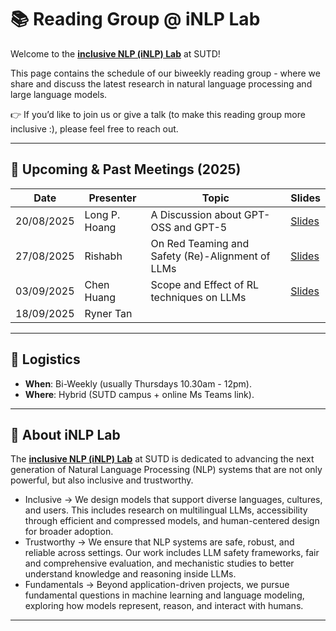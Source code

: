 # 📚 Reading Group @ iNLP Lab

Welcome to the **[inclusive NLP (iNLP) Lab](https://isakzhang.github.io/group.html)** at SUTD!  

This page contains the schedule of our biweekly reading group - where we share and discuss the latest research in natural language processing and large language models.

👉 If you’d like to join us or give a talk (to make this reading group more inclusive :), please feel free to reach out.  

---

## 📅 Upcoming & Past Meetings (2025)

| Date       | Presenter       | Topic                                               | Slides |
|------------|----------------|----------------------------------------------------|--------|
| 20/08/2025  | Long P. Hoang  | A Discussion about GPT-OSS and GPT-5               | [Slides](https://isaac-lab.sg.larksuite.com/slides/RFULsHrq0lffkMdKennlShiSgki?from=from_copylink) |
| 27/08/2025 | Rishabh        | On Red Teaming and Safety (Re)-Alignment of LLMs   | [Slides](2.%20Rishabh-SUTD-NLP-LAB_27Aug25.pdf) |
| 03/09/2025  | Chen Huang     | Scope and Effect of RL techniques on LLMs          | [Slides](https://isaac-lab.sg.larksuite.com/slides/Ibs9sBQMSlphIfdj2Mnl963Kg6d?from=from_copylink) |
| 18/09/2025  | Ryner Tan    |           |  |
---


## 📍 Logistics

- **When**: Bi-Weekly (usually Thursdays 10.30am - 12pm).  
- **Where**: Hybrid (SUTD campus + online Ms Teams link).  

---

## 🌟 About iNLP Lab

The **[inclusive NLP (iNLP) Lab](https://isakzhang.github.io/group.html)** at SUTD is dedicated to advancing the next generation of Natural Language Processing (NLP) systems that are not only powerful, but also inclusive and trustworthy.

- Inclusive → We design models that support diverse languages, cultures, and users. This includes research on multilingual LLMs, accessibility through efficient and compressed models, and human-centered design for broader adoption.
- Trustworthy → We ensure that NLP systems are safe, robust, and reliable across settings. Our work includes LLM safety frameworks, fair and comprehensive evaluation, and mechanistic studies to better understand knowledge and reasoning inside LLMs.
- Fundamentals → Beyond application-driven projects, we pursue fundamental questions in machine learning and language modeling, exploring how models represent, reason, and interact with humans.

---

